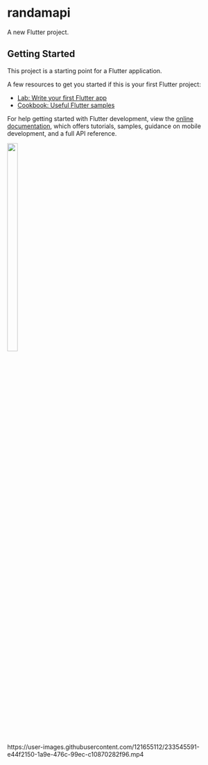 # randamapi

A new Flutter project.

## Getting Started

This project is a starting point for a Flutter application.

A few resources to get you started if this is your first Flutter project:

- [Lab: Write your first Flutter app](https://docs.flutter.dev/get-started/codelab)
- [Cookbook: Useful Flutter samples](https://docs.flutter.dev/cookbook)

For help getting started with Flutter development, view the
[online documentation](https://docs.flutter.dev/), which offers tutorials,
samples, guidance on mobile development, and a full API reference.

<p float="center">


  <img src="https://user-images.githubusercontent.com/121655112/233545509-fba011b0-b44c-424a-8524-27812bad956d.png" width=22% height=35%>


  </p>
https://user-images.githubusercontent.com/121655112/233545591-e44f2150-1a9e-476c-99ec-c10870282f96.mp4
